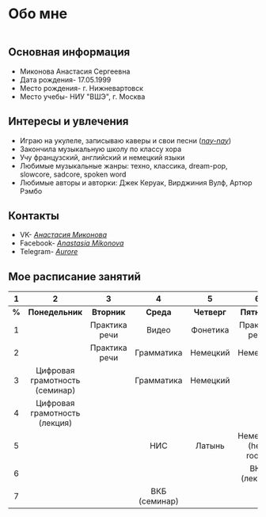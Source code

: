 # Обо мне
![]()
## Основная информация
* Миконова Анастасия Сергеевна
* Дата рождения- 17.05.1999
* Место рождения- г. Нижневартовск
* Место учебы- НИУ "ВШЭ", г. Москва
## Интересы и увлечения
* Играю на укулеле, записываю каверы и свои песни ([*nay-nay*](https://m.vk.com/naynayclub))
* Закончила музыкальную школу по классу хора
* Учу французский, английский и немецкий языки
* Любимые музыкальные жанры: техно, классика, dream-pop, slowcore, sadcore, spoken word
* Любимые авторы и авторки: Джек Керуак, Вирджиния Вулф, Артюр Рэмбо
## Контакты
* VK- [*Анастасия Миконова*](https://m.vk.com/pthtt)
* Facebook- [*Anastasia Mikonova*](https://www.facebook.com/a.mikonova)
* Telegram- [*Aurore*](https://t.me/auroredubois)
## Мое расписание занятий
1|2|3|4|5|6
:---:|:---:|:---:|:---:|:---:|:---:
**%**|**Понедельник**|**Вторник**|**Среда**|**Четверг**|**Пятница**
1||Практика речи|Видео|Фонетика|Практика речи
2||Практика речи|Грамматика|Немецкий|Немецкий
3|Цифровая грамотность (семинар)||Грамматика|Немецкий|
4|Цифровая грамотность (лекция)||||
5|||НИС|Латынь|Немецкий (help room)
6|||||ВКБ (лекция)
7|||ВКБ (семинар)||
